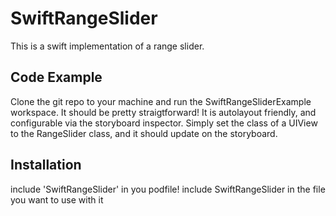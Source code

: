 # SwiftRangeSlider

This is a swift implementation of a range slider.

## Code Example

Clone the git repo to your machine and run the SwiftRangeSliderExample workspace. It should be pretty straigtforward! It is autolayout friendly, and configurable via the storyboard inspector. Simply set the class of a UIView to the RangeSlider class, and it should update on the storyboard.

## Installation

include 'SwiftRangeSlider' in you podfile!
include SwiftRangeSlider in the file you want to use with it
